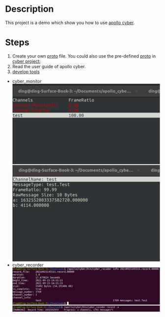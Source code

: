# Description
This project is a demo which show you how to use [apollo cyber](https://github.com/FengD/apollo_cyber).

# Steps
1. Create your own [proto](test.proto) file. You could also use the pre-defined [proto](https://github.com/FengD/apollo_cyber/tree/master/sensor_proto) in [cyber project](https://github.com/FengD/apollo_cyber);
2. Read the user guide of apollo cyber.
3. [develop tools](https://github.com/ApolloAuto/apollo/blob/master/docs/cyber/CyberRT_Developer_Tools.md)

* cyber_monitor
![1](images/1.png)
![2](images/2.png)
* cyber_recorder
![3](images/3.png)
![4](images/4.png)